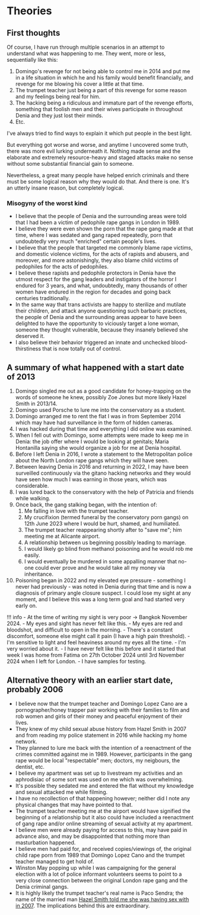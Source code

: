 # Theories

## First thoughts

Of course, I have run through multiple scenarios in an attempt to understand what was happening to me. They went, more or less, sequentially like this:

1. Domingo's revenge for not being able to control me in 2014 and put me in a life situation in which he and his family would benefit financially, and revenge for me blowing his cover a little at that time.
2. The trumpet teacher just being a part of this revenge for some reason and my feelings being real for him.
3. The hacking being a ridiculous and immature part of the revenge efforts, something that foolish men and their wives participate in throughout Denia and they just lost their minds.
4. Etc.

I've always tried to find ways to explain it which put people in the best light.

But everything got worse and worse, and anytime I uncovered some truth, there was more evil lurking underneath it. Nothing made sense and the elaborate and extremely resource-heavy and staged attacks make no sense without some substantial financial gain to someone.

Nevertheless, a great many people have helped enrich criminals and there must be some logical reason why they would do that. And there is one. It's an utterly insane reason, but completely logical.

### Misogyny of the worst kind

- I believe that the people of Denia and the surrounding areas were told that I had been a victim of pedophile rape gangs in London in 1989.
- I believe they were even shown the porn that the rape gang made at that time, where I was sedated and gang raped repeatedly, porn that undoubtedly very much "enriched" certain people's lives.
- I believe that the people that targeted me commonly blame rape victims, and domestic violence victims, for the acts of rapists and abusers, and moreover, and more astonishingly, they also blame child victims of pedophiles for the acts of pedophiles.
- I believe these rapists and pedophile protectors in Denia have the utmost respect for the gang leaders and instigators of the horror I endured for 3 years, and what, undoubtedly, many thousands of other women have endured in the region for decades and going back centuries traditionally.
- In the same way that trans activists are happy to sterilize and mutilate their children, and attack anyone questioning such barbaric practices, the people of Denia and the surrounding areas appear to have been delighted to have the opportunity to viciously target a lone woman, someone they thought vulnerable, because they insanely believed she deserved it.
- I also believe their behavior triggered an innate and unchecked blood-thirstiness that is now totally out of control.

## A summary of what happened with a start date of 2013

1. Domingo singled me out as a good candidate for honey-trapping on the words of someone he knew, possibly Zoe  Jones but more likely Hazel Smith in 2013/14.
2. Domingo used Porsche to lure me into the conservatory as a student.
3. Domingo arranged me to rent the flat I was in from September 2014 which may have had surveillance in the form of hidden cameras.
4. I was hacked during that time and everything I did online was examined.
5. When I fell out with Domingo, some attempts were made to keep me in Denia: the job offer where I would be looking at genitals; Maria Hontanilla saying she would organize a job for me at Denia hospital.
6. Before I left Denia in 2016, I wrote a statement to the Metropolitan police about the North London rape gangs which they will have seen.
7. Between leaving Denia in 2016 and returning in 2022, I may have been surveilled continuously via the gitano hacking networks and they would have seen how much I was earning in those years, which was considerable.
8. I was lured back to the conservatory with the help of Patricia and friends while walking.
9. Once back, the gang stalking began, with the intention of:
    1. Me falling in love with the trumpet teacher.
    2. My crucifixion (termed funeral by the conservatory porn gangs) on 12th June 2023 where I would be hurt, shamed, and humiliated.
    3. The trumpet teacher reappearing shortly after to "save me"; him meeting me at Alicante airport.
    4. A relationship between us beginning possibly leading to marriage.
    5. I would likely go blind from methanol poisoning and he would rob me easily.
    6. I would eventually be murdered in some appalling manner that no-one could ever prove and he would take all my money via inheritance.
10. Poisoning began in 2022 and my elevated eye pressure - something I never had previously - was noted in Denia during that time and is now a diagnosis of primary angle closure suspect. I could lose my sight at any moment, and I believe this was a long term goal and had started very early on.

!!! info
    - At the time of writing my sight is very poor -> Bangkok November 2024.
    - My eyes and sight has never felt like this.
    - My eyes are red and bloodshot, and difficult to open in the morning.
    - There's a constant discomfort, someone else might call it pain (I have a high pain threshold).
    - I'm sensitive to light and feel heaviness around my eyes all the time.
    - I'm very worried about it. 
    - I have never felt like this before and it started that week I was home from Fatima on 27th October 2024 until 3rd November 2024 when I left for London.
    - I have samples for testing.

## Alternative theory with an earlier start date, probably 2006

- I believe now that the trumpet teacher and Domingo Lopez Cano are a pornographer/honey trapper pair working with their families to film and rob women and girls of their money and peaceful enjoyment of their lives.
- They knew of my child sexual abuse history from Hazel Smith in 2007 and from reading my police statement in 2016 while hacking my home network.
- They planned to lure me back with the intention of a reenactment of the crimes committed against me in 1989. However, participants in the gang rape would be local "respectable" men; doctors, my neigbours, the dentist, etc.
- I believe my apartment was set up to livestream my activities and an aphrodisiac of some sort was used on me which was overwhelming.
- It's possible they sedated me and entered the flat without my knowledge and sexual attacked me while filming.
- I have no recollection of that happening however; neither did I note any physical changes that may have pointed to that.
- The trumpet teacher meeting me at the airport would have signified the beginning of a relationship but it also could have included a reenactment of gang rape and/or online streaming of sexual activity at my apartment.
- I believe men were already paying for access to this, may have paid in advance also, and may be disappointed that nothing more than masturbation happened.
- I believe men had paid for, and received copies/viewings of, the original child rape porn from 1989 that Domingo Lopez Cano and the trumpet teacher managed to get hold of.
- Winston May popping up while I was campaigning for the general election with a lot of police informant volunteers seems to point to a very close connection between the original London rape gang and the Denia criminal gangs.
- It is highly likely the trumpet teacher's real name is Paco Sendra; the name of the married man [Hazel Smith told me she was having sex with in 2007](./timeline/early-years/2007.md#hazel-smith). The implications behind this are extraordinary.
